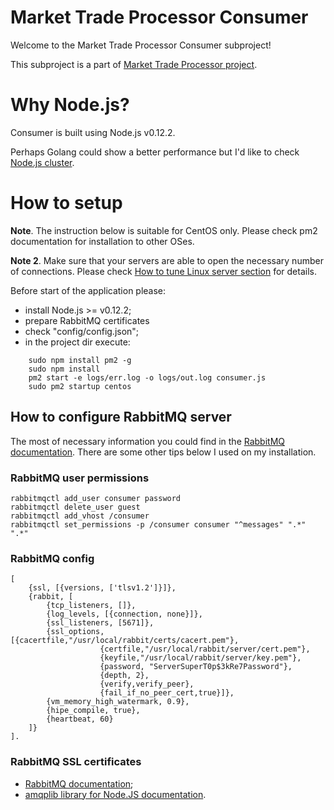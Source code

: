 # Market Trade Processor Consumer

Welcome to the Market Trade Processor Consumer subproject!

This subproject is a part of [Market Trade Processor project](https://github.com/abguy/trade-processor).

# Why Node.js?

Consumer is built using Node.js v0.12.2. 

Perhaps Golang could show a better performance but I'd like to check [Node.js cluster](https://nodejs.org/api/cluster.html). 

# How to setup

**Note**. The instruction below is suitable for CentOS only. Please check pm2 documentation for installation to other OSes.

**Note 2**. Make sure that your servers are able to open the necessary number of connections. Please check [How to tune Linux server section](https://github.com/abguy/trade-processor#how-to-tune-linux-server) for details.

Before start of the application please:
* install Node.js >= v0.12.2;
* prepare RabbitMQ certificates
* check "config/config.json";
* in the project dir execute:

~~~
    sudo npm install pm2 -g
    sudo npm install
    pm2 start -e logs/err.log -o logs/out.log consumer.js
    sudo pm2 startup centos
~~~

## How to configure RabbitMQ server

The most of necessary information you could find in the [RabbitMQ documentation](http://www.rabbitmq.com/install-rpm.html).
There are some other tips below I used on my installation.

### RabbitMQ user permissions

    rabbitmqctl add_user consumer password
    rabbitmqctl delete_user guest
    rabbitmqctl add_vhost /consumer
    rabbitmqctl set_permissions -p /consumer consumer "^messages" ".*" ".*"

### RabbitMQ config

~~~
[
    {ssl, [{versions, ['tlsv1.2']}]},
    {rabbit, [
        {tcp_listeners, []},
        {log_levels, [{connection, none}]},
        {ssl_listeners, [5671]},
        {ssl_options, [{cacertfile,"/usr/local/rabbit/certs/cacert.pem"},
                    {certfile,"/usr/local/rabbit/server/cert.pem"},
                    {keyfile,"/usr/local/rabbit/server/key.pem"},
                    {password, "ServerSuperT0p$3kRe7Password"},
                    {depth, 2},
                    {verify,verify_peer},
                    {fail_if_no_peer_cert,true}]},
        {vm_memory_high_watermark, 0.9},
        {hipe_compile, true},
        {heartbeat, 60}
    ]}
].
~~~

### RabbitMQ SSL certificates

* [RabbitMQ documentation](http://www.rabbitmq.com/ssl.html);
* [amqplib library for Node.JS documentation](http://www.squaremobius.net/amqp.node/doc/ssl.html).
